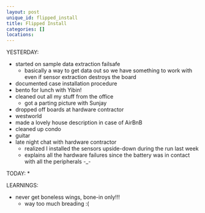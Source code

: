 ```yaml
---
layout: post
unique_id: flipped_install
title: Flipped Install
categories: []
locations: 
---
```


YESTERDAY:
* started on sample data extraction failsafe
  * basically a way to get data out so we have something to work with even if sensor extraction destroys the board
* documented case installation procedure
* bento for lunch with Yibin!
* cleaned out all my stuff from the office
  * got a parting picture with Sunjay
* dropped off boards at hardware contractor
* westworld
* made a lovely house description in case of AirBnB
* cleaned up condo
* guitar
* late night chat with hardware contractor
  * realized I installed the sensors upside-down during the run last week
  * explains all the hardware failures since the battery was in contact with all the peripherals -_-

TODAY:
* 

LEARNINGS:
* never get boneless wings, bone-in only!!!
  * way too much breading :(
